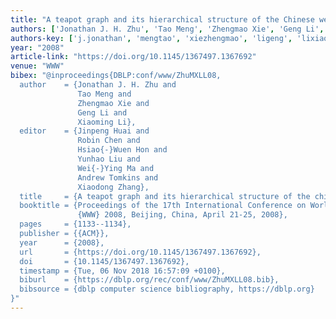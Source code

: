 ```yaml
---
title: "A teapot graph and its hierarchical structure of the Chinese web"
authors: ['Jonathan J. H. Zhu', 'Tao Meng', 'Zhengmao Xie', 'Geng Li', 'Xiaoming Li']
authors-key: ['j.jonathan', 'mengtao', 'xiezhengmao', 'ligeng', 'lixiaoming']
year: "2008"
article-link: "https://doi.org/10.1145/1367497.1367692"
venue: "WWW"
bibex: "@inproceedings{DBLP:conf/www/ZhuMXLL08,
  author    = {Jonathan J. H. Zhu and
               Tao Meng and
               Zhengmao Xie and
               Geng Li and
               Xiaoming Li},
  editor    = {Jinpeng Huai and
               Robin Chen and
               Hsiao{-}Wuen Hon and
               Yunhao Liu and
               Wei{-}Ying Ma and
               Andrew Tomkins and
               Xiaodong Zhang},
  title     = {A teapot graph and its hierarchical structure of the chinese web},
  booktitle = {Proceedings of the 17th International Conference on World Wide Web,
               {WWW} 2008, Beijing, China, April 21-25, 2008},
  pages     = {1133--1134},
  publisher = {{ACM}},
  year      = {2008},
  url       = {https://doi.org/10.1145/1367497.1367692},
  doi       = {10.1145/1367497.1367692},
  timestamp = {Tue, 06 Nov 2018 16:57:09 +0100},
  biburl    = {https://dblp.org/rec/conf/www/ZhuMXLL08.bib},
  bibsource = {dblp computer science bibliography, https://dblp.org}
}"
---
```

